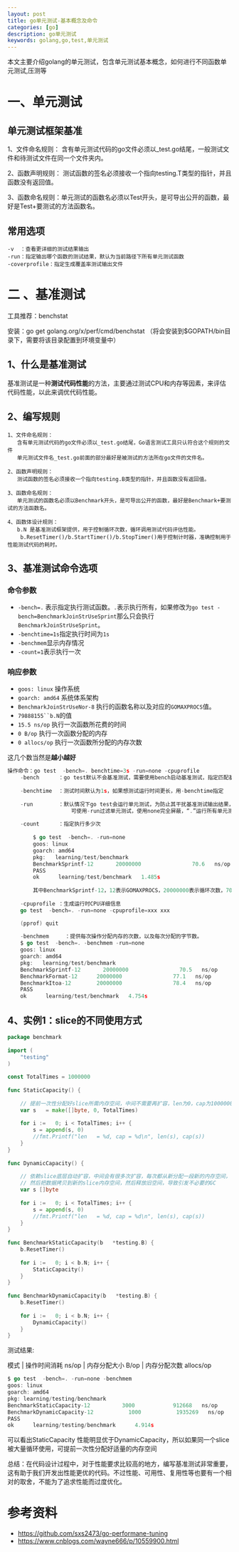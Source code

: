 ```yaml
---
layout: post
title: go单元测试-基本概念及命令
categories: [go]
description: go单元测试
keywords: golang,go,test,单元测试
---
```


本文主要介绍golang的单元测试，包含单元测试基本概念，如何进行不同函数单元测试,压测等

# 一、单元测试

## 单元测试框架基准

1、文件命名规则： 含有单元测试代码的go文件必须以_test.go结尾，一般测试文件和待测试文件在同一个文件夹内。

2、函数声明规则：  测试函数的签名必须接收一个指向testing.T类型的指针，并且函数没有返回值。

3、函数命名规则：单元测试的函数名必须以Test开头，是可导出公开的函数，最好是Test+要测试的方法函数名。 

 

## 常用选项

```plain
-v  ：查看更详细的测试结果输出
-run：指定输出哪个函数的测试结果，默认为当前路径下所有单元测试函数
-coverprofile：指定生成覆盖率测试输出文件
```

 

#  二 、基准测试

工具推荐：benchstat

安装：go get golang.org/x/perf/cmd/benchstat （将会安装到$GOPATH/bin目录下，需要将该目录配置到环境变量中）

 

## 1、什么是基准测试

基准测试是一种**测试代码性能**的方法，主要通过测试CPU和内存等因素，来评估代码性能，以此来调优代码性能。

 

## 2、编写规则

```plain
1、文件命名规则：  
   含有单元测试代码的go文件必须以_test.go结尾，Go语言测试工具只认符合这个规则的文件  
   单元测试文件名_test.go前面的部分最好是被测试的方法所在go文件的文件名。
 
2、函数声明规则：  
   测试函数的签名必须接收一个指向testing.B类型的指针，并且函数没有返回值。
 
3、函数命名规则：  
   单元测试的函数名必须以Benchmark开头，是可导出公开的函数，最好是Benchmark+要测试的方法函数名。
 
4、函数体设计规则：
   b.N 是基准测试框架提供，用于控制循环次数，循环调用测试代码评估性能。
    b.ResetTimer()/b.StartTimer()/b.StopTimer()用于控制计时器，准确控制用于性能测试代码的耗时。
```

## 3、基准测试命令选项

 

### **命令参数**

- `-bench=.` 表示指定执行测试函数。`.`表示执行所有，如果修改为`go test -bench=BenchmarkJoinStrUseSprint`那么只会执行`BenchmarkJoinStrUseSprint`。
- `-benchtime=1s`指定执行时间为`1s`
- `-benchmem`显示内存情况
- `-count=1`表示执行一次

### **响应参数**

- `goos: linux` 操作系统
- `goarch: amd64` 系统体系架构
- `BenchmarkJoinStrUseNor-8` 执行的函数名称以及对应的`GOMAXPROCS`值。
- `79888155``b.N`的值
- `15.5 ns/op` 执行一次函数所花费的时间
- `0 B/op` 执行一次函数分配的内存
- `0 allocs/op` 执行一次函数所分配的内存次数



这几个数当然是**越小越好**

```go
操作命令：go test  -bench=. benchtime=3s -run=none -cpuprofile
    -bench      ：go test默认不会基准测试，需要使用bench启动基准测试，指定匹配基准测试的函数，“.”表示运行所有基准测试
    
    -benchtime  ：测试时间默认为1s，如果想测试运行时间更长，用-benchtime指定
    
    -run        ：默认情况下go test会运行单元测试，为防止其干扰基准测试输出结果，
                    可使用-run过滤单元测试，使用none完全屏蔽，“.”运行所有单元测试  
                    
    -count      ：指定执行多少次
 
        $ go test  -bench=. -run=none
        goos: linux
        goarch: amd64
        pkg:   learning/test/benchmark
        BenchmarkSprintf-12       20000000                70.6   ns/op
        PASS
        ok      learning/test/benchmark   1.485s
 
        其中BenchmarkSprintf-12，12表示GOMAXPROCS，20000000表示循环次数，70.6 ns/op表示单次循环操作花费时间
 
    -cpuprofile ：生成运行时CPU详细信息
    go test  -bench=. -run=none -cpuprofile=xxx xxx

    (pprof) quit
 
    -benchmem     ：提供每次操作分配内存的次数，以及每次分配的字节数。
    $ go test  -bench=. -benchmem -run=none
    goos: linux
    goarch: amd64
    pkg:   learning/test/benchmark
    BenchmarkSprintf-12       20000000                70.5   ns/op            16   B/op          2 allocs/op
    BenchmarkFormat-12      20000000                77.1   ns/op            18   B/op          2 allocs/op
    BenchmarkItoa-12        20000000                78.4   ns/op            18   B/op          2 allocs/op
    PASS
    ok      learning/test/benchmark   4.754s
```

 

## 4、实例1：slice的不同使用方式 

```go
package benchmark
 
import (
    "testing"
)
 
const TotalTimes = 1000000
 
func StaticCapacity() {
 
    // 提前一次性分配好slice所需内存空间，中间不需要再扩容，len为0，cap为1000000
    var s   = make([]byte, 0, TotalTimes)
 
    for i :=   0; i < TotalTimes; i++ {
        s = append(s, 0)
        //fmt.Printf("len   = %d, cap = %d\n", len(s), cap(s))
    }
}
 
func DynamicCapacity() {
 
    // 依赖slice底层自动扩容，中间会有很多次扩容，每次都从新分配一段新的内存空间，
    // 然后把数据拷贝到新的slice内存空间，然后释放旧空间，导致引发不必要的GC
    var s []byte
 
    for i :=   0; i < TotalTimes; i++ {
        s = append(s, 0)
        //fmt.Printf("len   = %d, cap = %d\n", len(s), cap(s))
    }
}
 
func BenchmarkStaticCapacity(b   *testing.B) {
    b.ResetTimer()
 
    for i :=   0; i < b.N; i++ {
        StaticCapacity()
    }
}
 
func BenchmarkDynamicCapacity(b   *testing.B) {
    b.ResetTimer()
 
    for i :=   0; i < b.N; i++ {
        DynamicCapacity()
    }
}
```



测试结果: 

模式 | 操作时间消耗 ns/op | 内存分配大小 B/op | 内存分配次数 allocs/op

```go
$ go test  -bench=. -run=none -benchmem 
goos: linux
goarch: amd64
pkg: learning/testing/benchmark
BenchmarkStaticCapacity-12          3000            912668   ns/op         1007617   B/op          1 allocs/op
BenchmarkDynamicCapacity-12           1000           1935269   ns/op         5863427   B/op         35 allocs/op
PASS
ok      learning/testing/benchmark      4.914s
```

 

可以看出StaticCapacity 性能明显优于DynamicCapacity，所以如果同一个slice被大量循环使用，可提前一次性分配好适量的内存空间

总结：在代码设计过程中，对于性能要求比较高的地方，编写基准测试非常重要，这有助于我们开发出性能更优的代码。不过性能、可用性、复用性等也要有一个相对的取舍，不能为了追求性能而过度优化。

 

 

# 参考资料

- https://github.com/sxs2473/go-performane-tuning
- https://www.cnblogs.com/wayne666/p/10559900.html







